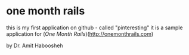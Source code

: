 # one month rails

this is my first application on github - called "pinteresting" 
it is a sample application for (*One Month Rails*)(http://onemonthrails.com)

by Dr. Amit Haboosheh
